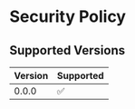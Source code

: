 # Security Policy

## Supported Versions


| Version | Supported          |
| ------- | ------------------ |
| 0.0.0   | :white_check_mark: |


